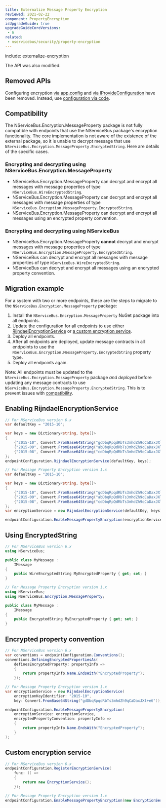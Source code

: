 ```yaml
---
title: Externalize Message Property Encryption
reviewed: 2021-02-22
component: PropertyEncryption
isUpgradeGuide: true
upgradeGuideCoreVersions:
 - 6
related: 
 - nservicebus/security/property-encryption
---
```


include: externalize-encryption

The API was also modified.


## Removed APIs

Configuring encryption [via app.config](/nservicebus/security/property-encryption.md?version=core_6#configuration-via-app-config) and [via IProvideConfiguration](/nservicebus/security/property-encryption.md?version=core_6#configuration-via-iprovideconfiguration) have been removed. Instead, use [configuration via code](/nservicebus/security/property-encryption.md?version=core_6#configuration-via-code).


## Compatibility

The NServiceBus.Encryption.MessageProperty package is not fully compatible with endpoints that use the NServiceBus package's encryption functionality. The core implementation is not aware of the existence of the external package, so it is unable to decrypt message that use `NServiceBus.Encryption.MessageProperty.EncryptedString`. Here are details of the specific cases.


### Encrypting and decrypting using NServiceBus.Encryption.MessageProperty

 * NServiceBus.Encryption.MessageProperty can decrypt and encrypt all messages with message properties of type `NServiceBus.WireEncryptedString`.
 * NServiceBus.Encryption.MessageProperty can decrypt and encrypt all messages with message properties of type `NServiceBus.Encryption.MessageProperty.EncryptedString`.
 * NServiceBus.Encryption.MessageProperty can decrypt and encrypt all messages using an encrypted property convention.


### Encrypting and decrypting using NServiceBus

 * NServiceBus.Encryption.MessageProperty **cannot** decrypt and encrypt messages with message properties of type `NServiceBus.Encryption.MessageProperty.EncryptedString`.
 * NServiceBus can decrypt and encrypt all messages with message properties of type `NServiceBus.WireEncryptedString`.
 * NServiceBus can decrypt and encrypt all messages using an encrypted property convention.


## Migration example

For a system with two or more endpoints, these are the steps to migrate to the `NServiceBus.Encryption.MessageProperty` package:

 1. Install the `NServiceBus.Encryption.MessageProperty` NuGet package into all endpoints.
 1. Update the configuration for all endpoints to use either [RijndaelEncryptionService](#enabling-rijndaelencryptionservice) or [a custom encryption service](#custom-encryption-service).
 1. Deploy all endpoints.
 1. After all endpoints are deployed, update message contracts in all endpoints to use the `NServiceBus.Encryption.MessageProperty.EncryptedString` property type.
 1. Deploy all endpoints again.

Note: All endpoints must be updated to the `NServiceBus.Encryption.MessageProperty` package _and deployed_ before updating any message contracts to use `NServiceBus.Encryption.MessageProperty.EncryptedString`. This is to prevent issues with [compatibility](#compatibility).


## Enabling RijndaelEncryptionService

```csharp
// For NServiceBus version 6.x
var defaultKey = "2015-10";

var keys = new Dictionary<string, byte[]>
{
    {"2015-10", Convert.FromBase64String("gdDbqRpqdRbTs3mhdZh9qCaDaxJXl+e6")},
    {"2015-09", Convert.FromBase64String("abDbqRpQdRbTs3mhdZh9qCaDaxJXl+e6")},
    {"2015-08", Convert.FromBase64String("cdDbqRpQdRbTs3mhdZh9qCaDaxJXl+e6")},
};
endpointConfiguration.RijndaelEncryptionService(defaultKey, keys);

// For Message Property Encryption version 1.x
var defaultKey = "2015-10";

var keys = new Dictionary<string, byte[]>
{
    {"2015-10", Convert.FromBase64String("gdDbqRpqdRbTs3mhdZh9qCaDaxJXl+e6")},
    {"2015-09", Convert.FromBase64String("abDbqRpQdRbTs3mhdZh9qCaDaxJXl+e6")},
    {"2015-08", Convert.FromBase64String("cdDbqRpQdRbTs3mhdZh9qCaDaxJXl+e6")},
};
var encryptionService = new RijndaelEncryptionService(defaultKey, keys);

endpointConfiguration.EnableMessagePropertyEncryption(encryptionService);
```


## Using EncryptedString

```csharp
// For NServiceBus version 6.x
using NServiceBus;

public class MyMessage :
    IMessage
{
    public WireEncryptedString MyEncryptedProperty { get; set; }
}

// For Message Property Encryption version 1.x
using NServiceBus;
using NServiceBus.Encryption.MessageProperty;

public class MyMessage :
    IMessage
{
    public EncryptedString MyEncryptedProperty { get; set; }
}
```


## Encrypted property convention

```csharp
// For NServiceBus version 6.x
var conventions = endpointConfiguration.Conventions();
conventions.DefiningEncryptedPropertiesAs(
    definesEncryptedProperty: propertyInfo =>
    {
        return propertyInfo.Name.EndsWith("EncryptedProperty");
    });

// For Message Property Encryption version 1.x
var encryptionService = new RijndaelEncryptionService(
    encryptionKeyIdentifier: "2015-10",
    key: Convert.FromBase64String("gdDbqRpqdRbTs3mhdZh9qCaDaxJXl+e6"));

endpointConfiguration.EnableMessagePropertyEncryption(
    encryptionService: encryptionService,
    encryptedPropertyConvention: propertyInfo =>
    {
        return propertyInfo.Name.EndsWith("EncryptedProperty");
    }
);
```


## Custom encryption service

```csharp
// For NServiceBus version 6.x
endpointConfiguration.RegisterEncryptionService(
    func: () =>
    {
        return new EncryptionService();
    });

// For Message Property Encryption version 1.x
endpointConfiguration.EnableMessagePropertyEncryption(new EncryptionService());
```

